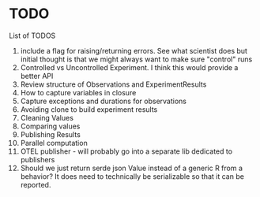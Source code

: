 # TODO

List of TODOS

1. include a flag for raising/returning errors. See what scientist does but initial thought is that we might always want to make sure "control" runs 
2. Controlled vs Uncontrolled Experiment. I think this would provide a better API
3. Review structure of Observations and ExperimentResults
4. How to capture variables in closure
5. Capture exceptions and durations for observations
6. Avoiding clone to build experiment results
7. Cleaning Values
8. Comparing values
9. Publishing Results
10. Parallel computation
11. OTEL publisher - will probably go into a separate lib dedicated to publishers
12. Should we just return serde json Value instead of a generic R from a behavior? It does need to technically be serializable so that it can be reported.

